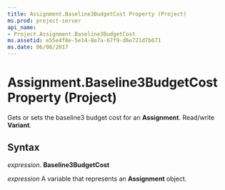 ```yaml
---
title: Assignment.Baseline3BudgetCost Property (Project)
ms.prod: project-server
api_name:
- Project.Assignment.Baseline3BudgetCost
ms.assetid: e55e4f8e-5e14-8e7a-67f9-d6e721d7b671
ms.date: 06/08/2017
---
```



# Assignment.Baseline3BudgetCost Property (Project)

Gets or sets the baseline3 budget cost for an **Assignment**. Read/write **Variant**.


## Syntax

 _expression_. **Baseline3BudgetCost**

 _expression_ A variable that represents an **Assignment** object.


